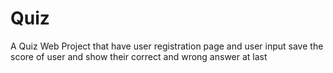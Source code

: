 # Quiz
A Quiz Web Project that have user registration page and user input save the score of user and show their correct and wrong answer at last 
